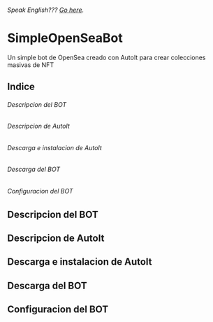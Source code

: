 ###### Speak English??? [Go here](README.md).
# SimpleOpenSeaBot
Un simple bot de OpenSea creado con AutoIt para crear colecciones masivas de NFT

## Indice
  ###### Descripcion del BOT
  ###### Descripcion de AutoIt
  ###### Descarga e instalacion de AutoIt
  ###### Descarga del BOT
  ###### Configuracion del BOT

## Descripcion del BOT
## Descripcion de AutoIt
## Descarga e instalacion de AutoIt
## Descarga del BOT
## Configuracion del BOT
